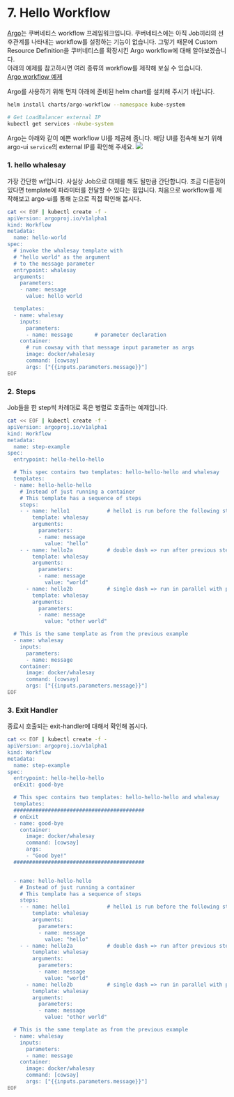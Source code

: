 # 7. Hello Workflow

[Argo](https://argoproj.github.io/argo/)는 쿠버네티스 workflow 프레임워크입니다. 쿠버네티스에는 아직 Job끼리의 선후관계를 나타내는 workflow를 설정하는 기능이 없습니다. 그렇기 때문에 Custom Resource Definition을 쿠버네티스를 확장시킨 Argo workflow에 대해 알아보겠습니다.  
아래의 예제를 참고하시면 여러 종류의 workflow를 제작해 보실 수 있습니다.  
[Argo workflow 예제](https://argoproj.github.io/docs/argo/examples/README.html)

Argo를 사용하기 위해 먼저 아래에 준비된 helm chart를 설치해 주시기 바랍니다.
```bash
helm install charts/argo-workflow --namespace kube-system

# Get LoadBalancer external IP
kubectl get services -nkube-system
```

Argo는 아래와 같이 예쁜 workflow UI를 제공해 줍니다. 해당 UI를 접속해 보기 위해 argo-ui `service`의 external IP를 확인해 주세요.
![](https://miro.medium.com/max/1400/1*ZKFG3dbNO3S646rM1BFkrw.png)

### 1. hello whalesay
가장 간단한 wf입니다. 사실상 Job으로 대체를 해도 될만큼 간단합니다. 조금 다른점이 있다면 template에 파라미터를 전달할 수 있다는 점입니다. 
처음으로 workflow를 제작해보고 argo-ui를 통해 눈으로 직접 확인해 봅시다.

```bash
cat << EOF | kubectl create -f -
apiVersion: argoproj.io/v1alpha1
kind: Workflow
metadata:
  name: hello-world
spec:
  # invoke the whalesay template with
  # "hello world" as the argument
  # to the message parameter
  entrypoint: whalesay
  arguments:
    parameters:
    - name: message
      value: hello world

  templates:
  - name: whalesay
    inputs:
      parameters:
      - name: message       # parameter declaration
    container:
      # run cowsay with that message input parameter as args
      image: docker/whalesay
      command: [cowsay]
      args: ["{{inputs.parameters.message}}"]
EOF
```

### 2. Steps

Job들을 한 step씩 차례대로 혹은 병렬로 호출하는 예제입니다.

```bash
cat << EOF | kubectl create -f -
apiVersion: argoproj.io/v1alpha1
kind: Workflow
metadata:
  name: step-example
spec:
  entrypoint: hello-hello-hello

  # This spec contains two templates: hello-hello-hello and whalesay
  templates:
  - name: hello-hello-hello
    # Instead of just running a container
    # This template has a sequence of steps
    steps:
    - - name: hello1            # hello1 is run before the following steps
        template: whalesay
        arguments:
          parameters:
          - name: message
            value: "hello"
    - - name: hello2a           # double dash => run after previous step
        template: whalesay
        arguments:
          parameters:
          - name: message
            value: "world"
      - name: hello2b           # single dash => run in parallel with previous step
        template: whalesay
        arguments:
          parameters:
          - name: message
            value: "other world"

  # This is the same template as from the previous example
  - name: whalesay
    inputs:
      parameters:
      - name: message
    container:
      image: docker/whalesay
      command: [cowsay]
      args: ["{{inputs.parameters.message}}"]
EOF
```

### 3. Exit Handler

종료시 호출되는 exit-handler에 대해서 확인해 봅시다.

```bash
cat << EOF | kubectl create -f -
apiVersion: argoproj.io/v1alpha1
kind: Workflow
metadata:
  name: step-example
spec:
  entrypoint: hello-hello-hello
  onExit: good-bye

  # This spec contains two templates: hello-hello-hello and whalesay
  templates:
  ##########################################
  # onExit
  - name: good-bye
    container:
      image: docker/whalesay
      command: [cowsay]
      args:
      - "Good bye!"
  ##########################################


  - name: hello-hello-hello
    # Instead of just running a container
    # This template has a sequence of steps
    steps:
    - - name: hello1            # hello1 is run before the following steps
        template: whalesay
        arguments:
          parameters:
          - name: message
            value: "hello"
    - - name: hello2a           # double dash => run after previous step
        template: whalesay
        arguments:
          parameters:
          - name: message
            value: "world"
      - name: hello2b           # single dash => run in parallel with previous step
        template: whalesay
        arguments:
          parameters:
          - name: message
            value: "other world"

  # This is the same template as from the previous example
  - name: whalesay
    inputs:
      parameters:
      - name: message
    container:
      image: docker/whalesay
      command: [cowsay]
      args: ["{{inputs.parameters.message}}"]
EOF
```

